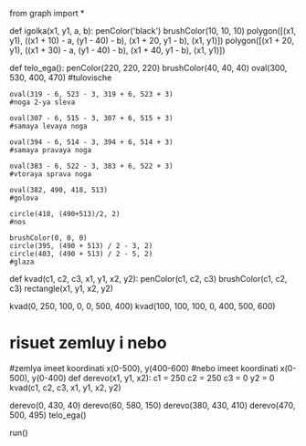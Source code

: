 from graph import *



def igolka(x1, y1, a, b):
    penColor('black')
    brushColor(10, 10, 10)
    polygon([(x1, y1), ((x1 + 10) - a, (y1 - 40) - b), (x1 + 20, y1 - b), (x1, y1)])
    polygon([(x1 + 20, y1), ((x1 + 30) - a, (y1 - 40) - b), (x1 + 40, y1 - b), (x1, y1)])


def telo_ega():
    penColor(220, 220, 220)
    brushColor(40, 40, 40)
    oval(300, 530, 400, 470)
    #tulovische

    oval(319 - 6, 523 - 3, 319 + 6, 523 + 3)
    #noga 2-ya sleva

    oval(307 - 6, 515 - 3, 307 + 6, 515 + 3)
    #samaya levaya noga

    oval(394 - 6, 514 - 3, 394 + 6, 514 + 3)
    #samaya pravaya noga

    oval(383 - 6, 522 - 3, 383 + 6, 522 + 3)
    #vtoraya sprava noga

    oval(382, 490, 418, 513)
    #golova

    circle(418, (490+513)/2, 2)
    #nos

    brushColor(0, 0, 0)
    circle(395, (490 + 513) / 2 - 3, 2)
    circle(403, (490 + 513) / 2 - 5, 2)
    #glaza



def kvad(c1, c2, c3, x1, y1, x2, y2):
    penColor(c1, c2, c3)
    brushColor(c1, c2, c3)
    rectangle(x1, y1, x2, y2)


kvad(0, 250, 100, 0, 0, 500, 400)
kvad(100, 100, 100, 0, 400, 500, 600)


# risuet zemluy i nebo
#zemlya imeet koordinati x(0-500), y(400-600)
#nebo imeet koordinati x(0-500), y(0-400)
def derevo(x1, y1, x2):
    c1 = 250
    c2 = 250
    c3 = 0
    y2 = 0
    kvad(c1, c2, c3, x1, y1, x2, y2)


derevo(0, 430, 40)
derevo(60, 580, 150)
derevo(380, 430, 410)
derevo(470, 500, 495)
telo_ega()




run()
